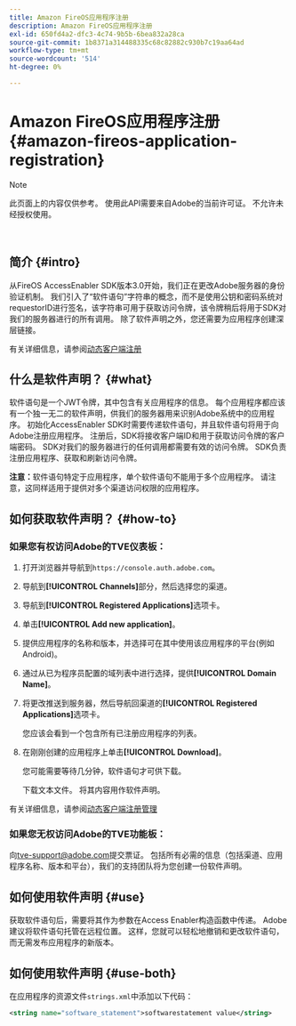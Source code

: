 ```yaml
---
title: Amazon FireOS应用程序注册
description: Amazon FireOS应用程序注册
exl-id: 650fd4a2-dfc3-4c74-9b5b-6bea832a28ca
source-git-commit: 1b8371a314488335c68c82882c930b7c19aa64ad
workflow-type: tm+mt
source-wordcount: '514'
ht-degree: 0%

---
```


# Amazon FireOS应用程序注册 {#amazon-fireos-application-registration}

>[!NOTE]
>
>此页面上的内容仅供参考。 使用此API需要来自Adobe的当前许可证。 不允许未经授权使用。

</br>

## 简介 {#intro}

从FireOS AccessEnabler SDK版本3.0开始，我们正在更改Adobe服务器的身份验证机制。 我们引入了“软件语句”字符串的概念，而不是使用公钥和密码系统对requestorID进行签名，该字符串可用于获取访问令牌，该令牌稍后将用于SDK对我们的服务器进行的所有调用。 除了软件声明之外，您还需要为应用程序创建深层链接。

有关详细信息，请参阅[动态客户端注册](/help/authentication/dynamic-client-registration.md)

## 什么是软件声明？ {#what}

软件语句是一个JWT令牌，其中包含有关应用程序的信息。 每个应用程序都应该有一个独一无二的软件声明，供我们的服务器用来识别Adobe系统中的应用程序。 初始化AccessEnabler SDK时需要传递软件语句，并且软件语句将用于向Adobe注册应用程序。 注册后，SDK将接收客户端ID和用于获取访问令牌的客户端密码。 SDK对我们的服务器进行的任何调用都需要有效的访问令牌。 SDK负责注册应用程序、获取和刷新访问令牌。

**注意：**&#x200B;软件语句特定于应用程序，单个软件语句不能用于多个应用程序。 请注意，这同样适用于提供对多个渠道访问权限的应用程序。

## 如何获取软件声明？ {#how-to}

### 如果您有权访问Adobe的TVE仪表板：

1. 打开浏览器并导航到`https://console.auth.adobe.com`。

1. 导航到&#x200B;**[!UICONTROL Channels]**&#x200B;部分，然后选择您的渠道。

1. 导航到&#x200B;**[!UICONTROL Registered Applications]**&#x200B;选项卡。

1. 单击&#x200B;**[!UICONTROL Add new application]**。

1. 提供应用程序的名称和版本，并选择可在其中使用该应用程序的平台(例如Android)。

1. 通过从已为程序员配置的域列表中进行选择，提供&#x200B;**[!UICONTROL Domain Name]**。

1. 将更改推送到服务器，然后导航回渠道的&#x200B;**[!UICONTROL Registered Applications]**&#x200B;选项卡。

   您应该会看到一个包含所有已注册应用程序的列表。

1. 在刚刚创建的应用程序上单击&#x200B;**[!UICONTROL Download]**。

   您可能需要等待几分钟，软件语句才可供下载。

   下载文本文件。 将其内容用作软件声明。

有关详细信息，请参阅[动态客户端注册管理](/help/authentication/dynamic-client-registration-management.md)

### 如果您无权访问Adobe的TVE功能板：

向[tve-support@adobe.com](mailto:tve-support@adobe.com)提交票证。 包括所有必需的信息（包括渠道、应用程序名称、版本和平台），我们的支持团队将为您创建一份软件声明。

## 如何使用软件声明 {#use}

获取软件语句后，需要将其作为参数在Access Enabler构造函数中传递。 Adobe建议将软件语句托管在远程位置。 这样，您就可以轻松地撤销和更改软件语句，而无需发布应用程序的新版本。

## 如何使用软件声明 {#use-both}

在应用程序的资源文件`strings.xml`中添加以下代码：

```XML
<string name="software_statement">softwarestatement value</string>
```
